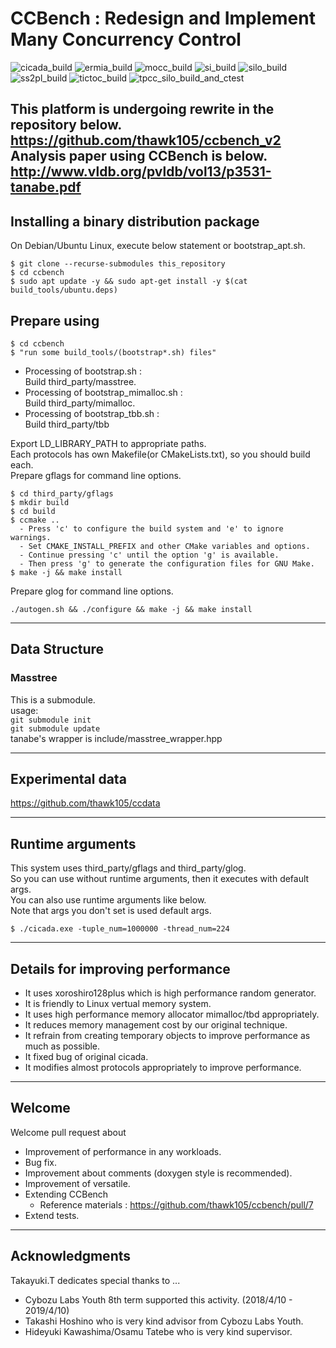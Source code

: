 # CCBench : Redesign and Implement Many Concurrency Control
![cicada_build](https://github.com/thawk105/ccbench/workflows/cicada_build/badge.svg)
![ermia_build](https://github.com/thawk105/ccbench/workflows/ermia_build/badge.svg)
![mocc_build](https://github.com/thawk105/ccbench/workflows/mocc_build/badge.svg)
![si_build](https://github.com/thawk105/ccbench/workflows/si_build/badge.svg)
![silo_build](https://github.com/thawk105/ccbench/workflows/silo_build/badge.svg)
![ss2pl_build](https://github.com/thawk105/ccbench/workflows/ss2pl_build/badge.svg)
![tictoc_build](https://github.com/thawk105/ccbench/workflows/tictoc_build/badge.svg)
![tpcc_silo_build_and_ctest](https://github.com/thawk105/ccbench/workflows/tpcc_silo_build_and_ctest/badge.svg)

This platform is undergoing rewrite in the repository below.<br>
https://github.com/thawk105/ccbench_v2 <br>
Analysis paper using CCBench is below.<br>
http://www.vldb.org/pvldb/vol13/p3531-tanabe.pdf <br>
---

## Installing a binary distribution package
On Debian/Ubuntu Linux, execute below statement or bootstrap_apt.sh.
```
$ git clone --recurse-submodules this_repository
$ cd ccbench
$ sudo apt update -y && sudo apt-get install -y $(cat build_tools/ubuntu.deps)
```

## Prepare using
```
$ cd ccbench
$ "run some build_tools/(bootstrap*.sh) files"
```
- Processing of bootstrap.sh :<br>
Build third_party/masstree.
- Processing of bootstrap_mimalloc.sh :<br>
Build third_party/mimalloc.<br>
- Processing of bootstrap_tbb.sh :<br>
Build third_party/tbb<br>

Export LD_LIBRARY_PATH to appropriate paths.<br>
Each protocols has own Makefile(or CMakeLists.txt), so you should build each.<br>
Prepare gflags for command line options.
```
$ cd third_party/gflags
$ mkdir build
$ cd build
$ ccmake ..
  - Press 'c' to configure the build system and 'e' to ignore warnings.
  - Set CMAKE_INSTALL_PREFIX and other CMake variables and options.
  - Continue pressing 'c' until the option 'g' is available.
  - Then press 'g' to generate the configuration files for GNU Make.
$ make -j && make install
```
Prepare glog for command line options.
```
./autogen.sh && ./configure && make -j && make install
```
---

## Data Structure
### Masstree
This is a submodule.  
usage:  
`git submodule init`  
`git submodule update`  
tanabe's wrapper is include/masstree\_wrapper.hpp

---

## Experimental data
https://github.com/thawk105/ccdata 

---

## Runtime arguments
This system uses third_party/gflags and third_party/glog.<br>
So you can use without runtime arguments, then it executes with default args.<br>
You can also use runtime arguments like below.<br>
Note that args you don't set is used default args.<br>
```
$ ./cicada.exe -tuple_num=1000000 -thread_num=224
```

---

## Details for improving performance
- It uses xoroshiro128plus which is high performance random generator.
- It is friendly to Linux vertual memory system.
- It uses high performance memory allocator mimalloc/tbd appropriately.
- It reduces memory management cost by our original technique.
- It refrain from creating temporary objects to improve performance as much as possible.
- It fixed bug of original cicada.
- It modifies almost protocols appropriately to improve performance.

---

## Welcome
Welcome pull request about 
- Improvement of performance in any workloads.
- Bug fix.
- Improvement about comments (doxygen style is recommended).
- Improvement of versatile.
- Extending CCBench
  - Reference materials : https://github.com/thawk105/ccbench/pull/7
- Extend tests.
  
---

## Acknowledgments
Takayuki.T dedicates special thanks to ...<br>
- Cybozu Labs Youth 8th term supported this activity. (2018/4/10 - 2019/4/10)<br>
- Takashi Hoshino who is very kind advisor from Cybozu Labs Youth.
- Hideyuki Kawashima/Osamu Tatebe who is very kind supervisor.

